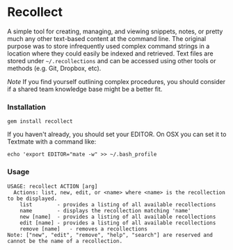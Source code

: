 # Recollect
A simple tool for creating, managing, and viewing snippets, notes, or pretty much any other text-based content at the command line. The original purpose was to store infrequently used complex command strings in a location where they could easily be indexed and retrieved. Text files are stored under `~/.recollections` and can be accessed using other tools or methods (e.g. Git, Dropbox, etc).

*Note* If you find yourself outlining complex procedures, you should consider if a shared team knowledge base might be a better fit.

### Installation

    gem install recollect

If you haven't already, you should set your EDITOR. On OSX you can set it to Textmate with a command like:

    echo 'export EDITOR="mate -w" >> ~/.bash_profile

### Usage

    USAGE: recollect ACTION [arg]
      Actions: list, new, edit, or <name> where <name> is the recollection to be displayed.
        list        - provides a listing of all available recollections
        name        - displays the recollection matching 'name'
        new [name]  - provides a listing of all available recollections
        edit [name] - provides a listing of all available recollections
        remove [name]   - removes a recollections
    Note: ["new", "edit", "remove", "help", "search"] are reserved and cannot be the name of a recollection.
